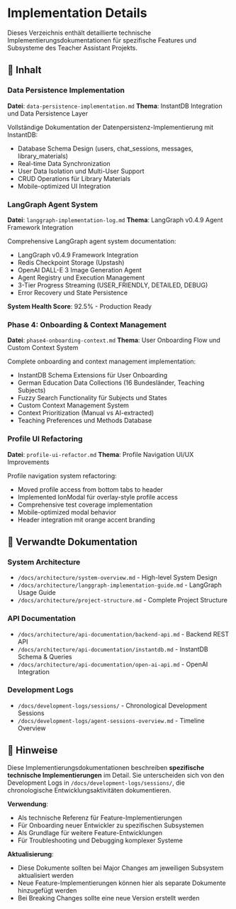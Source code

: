 # Implementation Details

Dieses Verzeichnis enthält detaillierte technische Implementierungsdokumentationen für spezifische Features und Subsysteme des Teacher Assistant Projekts.

## 📁 Inhalt

### Data Persistence Implementation
**Datei**: `data-persistence-implementation.md`
**Thema**: InstantDB Integration und Data Persistence Layer

Vollständige Dokumentation der Datenpersistenz-Implementierung mit InstantDB:
- Database Schema Design (users, chat_sessions, messages, library_materials)
- Real-time Data Synchronization
- User Data Isolation und Multi-User Support
- CRUD Operations für Library Materials
- Mobile-optimized UI Integration

### LangGraph Agent System
**Datei**: `langgraph-implementation-log.md`
**Thema**: LangGraph v0.4.9 Agent Framework Integration

Comprehensive LangGraph agent system documentation:
- LangGraph v0.4.9 Framework Integration
- Redis Checkpoint Storage (Upstash)
- OpenAI DALL-E 3 Image Generation Agent
- Agent Registry und Execution Management
- 3-Tier Progress Streaming (USER_FRIENDLY, DETAILED, DEBUG)
- Error Recovery und State Persistence

**System Health Score**: 92.5% - Production Ready

### Phase 4: Onboarding & Context Management
**Datei**: `phase4-onboarding-context.md`
**Thema**: User Onboarding Flow und Custom Context System

Complete onboarding and context management implementation:
- InstantDB Schema Extensions für User Onboarding
- German Education Data Collections (16 Bundesländer, Teaching Subjects)
- Fuzzy Search Functionality für Subjects und States
- Custom Context Management System
- Context Prioritization (Manual vs AI-extracted)
- Teaching Preferences und Methods Database

### Profile UI Refactoring
**Datei**: `profile-ui-refactor.md`
**Thema**: Profile Navigation UI/UX Improvements

Profile navigation system refactoring:
- Moved profile access from bottom tabs to header
- Implemented IonModal für overlay-style profile access
- Comprehensive test coverage implementation
- Mobile-optimized modal behavior
- Header integration mit orange accent branding

## 🔗 Verwandte Dokumentation

### System Architecture
- `/docs/architecture/system-overview.md` - High-level System Design
- `/docs/architecture/langgraph-implementation-guide.md` - LangGraph Usage Guide
- `/docs/architecture/project-structure.md` - Complete Project Structure

### API Documentation
- `/docs/architecture/api-documentation/backend-api.md` - Backend REST API
- `/docs/architecture/api-documentation/instantdb.md` - InstantDB Schema & Queries
- `/docs/architecture/api-documentation/open-ai-api.md` - OpenAI Integration

### Development Logs
- `/docs/development-logs/sessions/` - Chronological Development Sessions
- `/docs/development-logs/agent-sessions-overview.md` - Timeline Overview

## 📝 Hinweise

Diese Implementierungsdokumentationen beschreiben **spezifische technische Implementierungen** im Detail. Sie unterscheiden sich von den Development Logs in `/docs/development-logs/sessions/`, die chronologische Entwicklungsaktivitäten dokumentieren.

**Verwendung**:
- Als technische Referenz für Feature-Implementierungen
- Für Onboarding neuer Entwickler zu spezifischen Subsystemen
- Als Grundlage für weitere Feature-Entwicklungen
- Für Troubleshooting und Debugging komplexer Systeme

**Aktualisierung**:
- Diese Dokumente sollten bei Major Changes am jeweiligen Subsystem aktualisiert werden
- Neue Feature-Implementierungen können hier als separate Dokumente hinzugefügt werden
- Bei Breaking Changes sollte eine neue Version erstellt werden